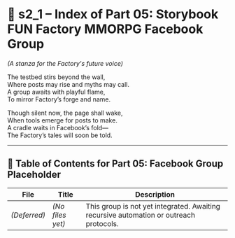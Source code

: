 <!-- Save to: shagi_archives/appendices/appendix_g_shagi_projects/part_01_index/s2_1_index_of_part_05_facebook_group_placeholder.md -->

# 📘 s2_1 – Index of Part 05: Storybook FUN Factory MMORPG Facebook Group  
*(A stanza for the Factory's future voice)*

The testbed stirs beyond the wall,  
Where posts may rise and myths may call.  
A group awaits with playful flame,  
To mirror Factory’s forge and name.  

Though silent now, the page shall wake,  
When tools emerge for posts to make.  
A cradle waits in Facebook’s fold—  
The Factory’s tales will soon be told.

---

## 🧭 Table of Contents for Part 05: Facebook Group Placeholder

| File | Title | Description |
|------|-------|-------------|
| *(Deferred)* | *(No files yet)* | This group is not yet integrated. Awaiting recursive automation or outreach protocols. |
